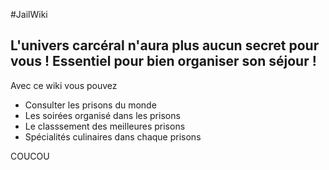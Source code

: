 #JailWiki

## L'univers carcéral n'aura plus aucun secret pour vous ! Essentiel pour bien organiser son séjour !

Avec ce wiki vous pouvez 

* Consulter les prisons du monde 
* Les soirées organisé dans les prisons 
* Le classsement des meilleures prisons 
* Spécialités culinaires dans chaque prisons

COUCOU
